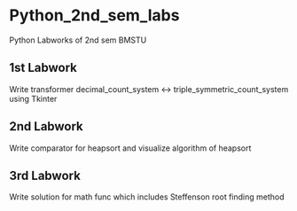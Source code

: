 # Python_2nd_sem_labs
Python Labworks of 2nd sem BMSTU
## 1st Labwork
Write transformer decimal_count_system <-> triple_symmetric_count_system using Tkinter
## 2nd Labwork
Write comparator for heapsort and visualize algorithm of heapsort
## 3rd Labwork
Write solution for math func which includes Steffenson root finding method
